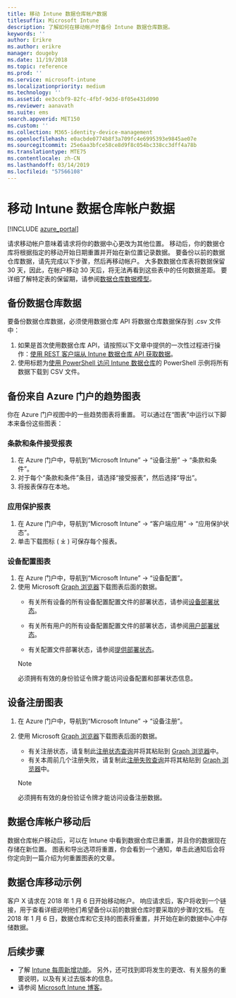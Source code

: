 ```yaml
---
title: 移动 Intune 数据仓库帐户数据
titlesuffix: Microsoft Intune
description: 了解如何在移动帐户时备份 Intune 数据仓库数据。
keywords: ''
author: Erikre
ms.author: erikre
manager: dougeby
ms.date: 11/19/2018
ms.topic: reference
ms.prod: ''
ms.service: microsoft-intune
ms.localizationpriority: medium
ms.technology: ''
ms.assetid: ee3ccbf9-82fc-4fbf-9d3d-8f05e431d090
ms.reviewer: aanavath
ms.suite: ems
search.appverid: MET150
ms.custom: ''
ms.collection: M365-identity-device-management
ms.openlocfilehash: e0acbde0774b8f3a709fc4e6995393e9845ae07e
ms.sourcegitcommit: 25e6aa3bfce58ce8d9f8c054bc338cc3dff4a78b
ms.translationtype: MTE75
ms.contentlocale: zh-CN
ms.lasthandoff: 03/14/2019
ms.locfileid: "57566108"
---
```

# <a name="move-your-intune-data-warehouse-account-data"></a>移动 Intune 数据仓库帐户数据 

[!INCLUDE [azure_portal](./includes/azure_portal.md)]

请求移动帐户意味着请求将你的数据中心更改为其他位置。 移动后，你的数据仓库将根据指定的移动开始日期重置并开始在新位置记录数据。 要备份以前的数据仓库数据，请先完成以下步骤，然后再移动帐户。 大多数数据仓库表将数据保留 30 天，因此，在帐户移动 30 天后，将无法再看到这些表中的任何数据差距。 要详细了解特定表的保留期，请参阅[数据仓库数据模型](reports-ref-data-model.md)。 

## <a name="back-up-your-data-warehouse-data"></a>备份数据仓库数据 

要备份数据仓库数据，必须使用数据仓库 API 将数据仓库数据保存到 .csv 文件中：  

1. 如果是首次使用数据仓库 API，请按照以下文章中提供的一次性过程进行操作：[使用 REST 客户端从 Intune 数据仓库 API 获取数据](reports-proc-data-rest.md)。
2. 使用标题为[使用 PowerShell 访问 Intune 数据仓库](https://github.com/Microsoft/Intune-Data-Warehouse/tree/master/Samples/PowerShell)的 PowerShell 示例将所有数据下载到 CSV 文件。 

## <a name="back-up-your-trend-charts-from-the-azure-portal"></a>备份来自 Azure 门户的趋势图表

你在 Azure 门户视图中的一些趋势图表将重置。 可以通过在“图表”中运行以下脚本来备份这些图表：   

### <a name="terms--conditions-acceptance-reports"></a>条款和条件接受报表
1. 在 Azure 门户中，导航到“Microsoft Intune” -> “设备注册” -> “条款和条件”。
2. 对于每个“条款和条件”条目，请选择“接受报表”，然后选择“导出”。
3. 将报表保存在本地。
 
### <a name="app-protection-reports"></a>应用保护报表  
1. 在 Azure 门户中，导航到“Microsoft Intune” -> “客户端应用” -> “应用保护状态”。
2. 单击下载图标 ( ⤓ ) 可保存每个报表。

### <a name="device-configuration-charts"></a>设备配置图表 
1. 在 Azure 门户中，导航到“Microsoft Intune” -> “设备配置”。
2. 使用 Microsoft [Graph 浏览器](https://developer.microsoft.com/graph/graph-explorer)下载图表后面的数据。 
    - 有关所有设备的所有设备配置配置文件的部署状态，请参阅[设备部署状态](https://graph.microsoft.com/beta/reports/deviceConfigurationDeviceActivity/content)。

    - 有关所有用户的所有设备配置配置文件的部署状态，请参阅[用户部署状态](https://graph.microsoft.com/beta/reports/deviceConfigurationUserActivity/content)。

    - 有关配置文件部署状态，请参阅[提供部署状态](https://graph.microsoft.com/beta/deviceManagement/deviceConfigurations?$select=id,displayName,lastModifiedDateTime,deviceStatusOverview&$expand=deviceStatusOverview)。
  
    > [!NOTE]
    > 必须拥有有效的身份验证令牌才能访问设备配置和部署状态信息。

## <a name="device-enrollment-charts"></a>设备注册图表
1. 在 Azure 门户中，导航到“Microsoft Intune” -> “设备注册”。
2. 使用 Microsoft [Graph 浏览器](https://developer.microsoft.com/graph/graph-explorer)下载图表后面的数据。
    - 有关注册状态，请复制此[注册状态查询](https://graph.microsoft.com/beta/reports/managedDeviceEnrollmentFailureTrends()/content)并将其粘贴到 [Graph 浏览器](https://developer.microsoft.com/graph/graph-explorer)中。
    - 有关本周前几个注册失败，请复制此[注册失败查询](https://graph.microsoft.com/beta/reports/managedDeviceEnrollmentTopFailures(period=null)/content)并将其粘贴到 [Graph 浏览器](https://developer.microsoft.com/graph/graph-explorer)中。

    > [!NOTE]
    > 必须拥有有效的身份验证令牌才能访问设备注册数据。 

## <a name="after-a-data-warehouse-account-move"></a>数据仓库帐户移动后

数据仓库帐户移动后，可以在 Intune 中看到数据仓库已重置，并且你的数据现在存储在新位置。 图表和导出选项将重置，你会看到一个通知，单击此通知后会将你定向到一篇介绍为何重置图表的文章。  

## <a name="data-warehouse-move-example"></a>数据仓库移动示例 

客户 X 请求在 2018 年 1 月 6 日开始移动帐户。 响应请求后，客户将收到一个链接，用于查看详细说明他们希望备份以前的数据仓库时要采取的步骤的文档。 在 2018 年 1 月 6 日，数据仓库和它支持的图表将重置，并开始在新的数据中心中存储数据。 

## <a name="next-steps"></a>后续步骤

 - 了解 [Intune 每周新增功能](whats-new.md)。 另外，还可找到即将发生的更改、有关服务的重要说明，以及有关过去版本的信息。
 - 请参阅 [Microsoft Intune 博客](https://go.microsoft.com/fwlink/?LinkID=273882)。
